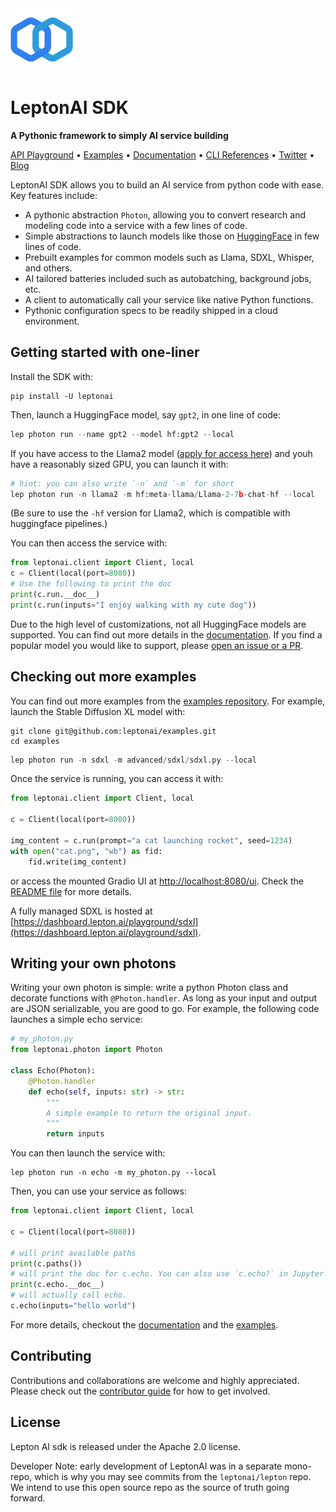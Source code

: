 <img src="assets/logo.svg" height=100>

# LeptonAI SDK

**A Pythonic framework to simply AI service building**

<a href="https://dashboard.lepton.ai/playground">API Playground</a> •
<a href="https://github.com/leptonai/examples">Examples</a> •
<a href="https://lepton.ai/docs/">Documentation</a> •
<a href="https://lepton.ai/references">CLI References</a> •
<a href="https://twitter.com/leptonai">Twitter</a> •
<a href="https://leptonai.medium.com/">Blog</a>

LeptonAI SDK allows you to build an AI service from python code with ease. Key features include:

- A pythonic abstraction `Photon`, allowing you to convert research and modeling code into a service with a few lines of code.
- Simple abstractions to launch models like those on [HuggingFace](https://huggingface.co) in few lines of code.
- Prebuilt examples for common models such as Llama, SDXL, Whisper, and others.
- AI tailored batteries included such as autobatching, background jobs, etc.
- A client to automatically call your service like native Python functions.
- Pythonic configuration specs to be readily shipped in a cloud environment.

## Getting started with one-liner
Install the SDK with:

```shell
pip install -U leptonai
```
Then, launch a HuggingFace model, say `gpt2`, in one line of code:

```python
lep photon run --name gpt2 --model hf:gpt2 --local
```

If you have access to the Llama2 model ([apply for access here](https://huggingface.co/meta-llama/Llama-2-7b)) and youh have a reasonably sized GPU, you can launch it with:

```python
# hint: you can also write `-n` and `-m` for short
lep photon run -n llama2 -m hf:meta-llama/Llama-2-7b-chat-hf --local
```

(Be sure to use the `-hf` version for Llama2, which is compatible with huggingface pipelines.)

You can then access the service with:

```python
from leptonai.client import Client, local
c = Client(local(port=8080))
# Use the following to print the doc
print(c.run.__doc__)
print(c.run(inputs="I enjoy walking with my cute dog"))
```

Due to the high level of customizations, not all HuggingFace models are supported. You can find out more details in the [documentation](https://www.lepton.ai/docs/advanced/prebuilt_photons#hugging-face-photons). If you find a popular model you would like to support, please [open an issue or a PR](https://github.com/leptonai/leptonai-sdk/issues/new).

## Checking out more examples

You can find out more examples from the [examples repository](https://github.com/leptonai/examples). For example, launch the Stable Diffusion XL model with:

```shell
git clone git@github.com:leptonai/examples.git
cd examples
```

```python
lep photon run -n sdxl -m advanced/sdxl/sdxl.py --local
```

Once the service is running, you can access it with:
    
```python
from leptonai.client import Client, local

c = Client(local(port=8080))

img_content = c.run(prompt="a cat launching rocket", seed=1234)
with open("cat.png", "wb") as fid:
    fid.write(img_content)
```

or access the mounted Gradio UI at [http://localhost:8080/ui](http://localhost:8080/ui). Check the [README file](https://github.com/leptonai/examples/blob/main/advanced/sdxl/README.md) for more details.

A fully managed SDXL is hosted at [https://dashboard.lepton.ai/playground/sdxl](https://dashboard.lepton.ai/playground/sdxl).

## Writing your own photons

Writing your own photon is simple: write a python Photon class and decorate functions with `@Photon.handler`. As long as your input and output are JSON serializable, you are good to go. For example, the following code launches a simple echo service:

```python
# my_photon.py
from leptonai.photon import Photon

class Echo(Photon):
    @Photon.handler
    def echo(self, inputs: str) -> str:
        """
        A simple example to return the original input.
        """
        return inputs
```

You can then launch the service with:

```shell
lep photon run -n echo -m my_photon.py --local
```

Then, you can use your service as follows:
```python
from leptonai.client import Client, local

c = Client(local(port=8080))

# will print available paths
print(c.paths())
# will print the doc for c.echo. You can also use `c.echo?` in Jupyter.
print(c.echo.__doc__)
# will actually call echo.
c.echo(inputs="hello world")
```

For more details, checkout the [documentation](https://lepton.ai/docs/) and the [examples](https://github.com/leptonai/examples).

## Contributing

Contributions and collaborations are welcome and highly appreciated. Please check out the [contributor guide](CONTRIBUTING.md) for how to get involved.

## License

Lepton AI sdk is released under the Apache 2.0 license.

Developer Note: early development of LeptonAI was in a separate mono-repo, which is why you may see commits from the `leptonai/lepton` repo. We intend to use this open source repo as the source of truth going forward.
